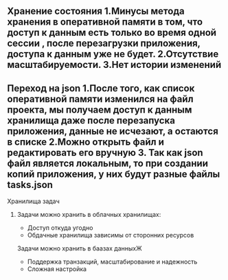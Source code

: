 Хранение состояния
1.Минусы метода хранения в оперативной памяти в том, что доступ к данным есть только во время одной сессии , 
после перезагрузки приложения, доступа к данным уже не будет.
2.Отсутствие масштабируемости.
3.Нет истории изменений
-------------------------------------------------------------------------------------------------------------
Переход на json
1.После того, как список оперативной памяти изменился на файл проекта, мы получаем доступ к данным хранилища даже после перезапуска приложения, данные не исчезают, а остаются в списке
2.Можно открыть файл и редактировать его вручную
3. Так как json файл является локальным, то при создании копий приложения, у них будут разные файлы tasks.json
-------------------------------------------------------------------------------------------------------------
Хранилища задач
1. Задачи можно хранить в облачных хранилищах:
   + Доступ откуда угодно
   - Обдачные хранилища зависимы от сторонних ресурсов
  
   Задачи можно хранить в баазах данныхЖ
   + Поддержка транзакций, масштабирование и надежность
   - Сложная настройка
